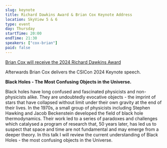 ```yaml
---
slug: keynote
title: Richard Dawkins Award & Brian Cox Keynote Address
location: SkyView 5 & 6
type: event
day: Thursday
startTime: 20:00
endTime: 21:30
speakers: ["cox-brian"]
paid: false
---
```


[Brian Cox will receive the 2024 Richard Dawkins Award](https://centerforinquiry.org/press_releases/brian-cox-to-receive-cfis-richard-dawkins-award-at-csicon-2024-on-october-24)

Afterwards Brian Cox delivers the CSICon 2024 Keynote speech.

**Black Holes - The Most Confusing Objects in the Universe.**

Black holes have long confused and fascinated physicists and non-physicists alike. They are undoubtedly evocative objects - the imprint of stars that have collapsed without limit under their own gravity at the end of their lives. In the 1970s, a small group of physicists including Stephen Hawking and Jacob Beckenstein developed the field of black hole thermodynamics. Their work led to a series of paradoxes and challenges which catalysed a program of research that, 50 years later, has led us to suspect that space and time are not fundamental and may emerge from a deeper theory. In this talk I will review the current understanding of Black Holes - the most confusing objects in the Universe.

